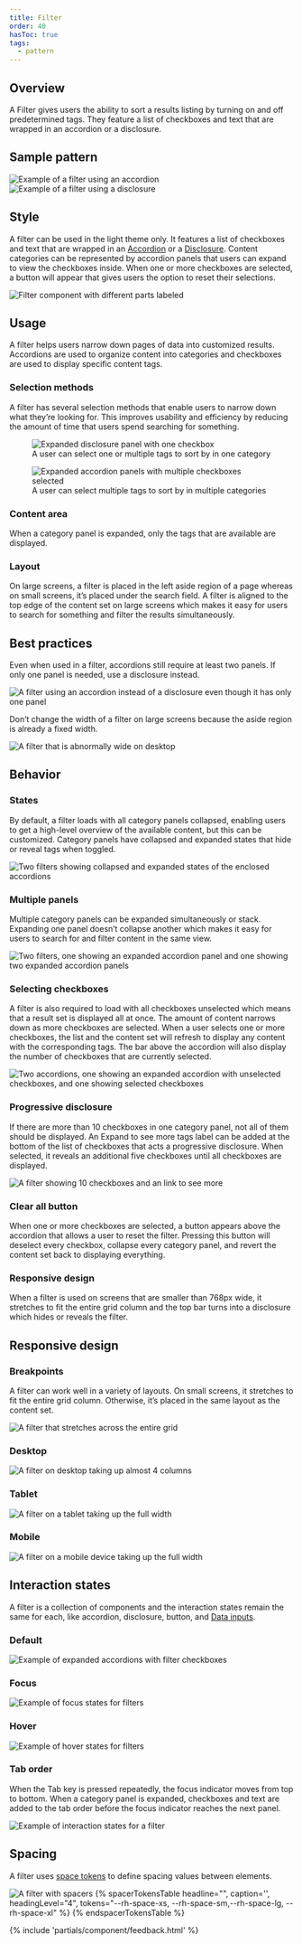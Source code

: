 ```yaml
---
title: Filter
order: 40
hasToc: true
tags:
  - pattern
---
```


<link rel="stylesheet" href="{{ '/assets/packages/@rhds/elements/elements/rh-table/rh-table-lightdom.css' | url }}">
<link rel="stylesheet" href="{{ '/styles/samp.css' | url }}">


## Overview

A Filter gives users the ability to sort a results listing by turning on and off predetermined tags. They feature a list of checkboxes and text that are wrapped in an accordion or a disclosure.

## Sample pattern

<div class="grid">
  <uxdot-example width-adjustment="300px">
    <img src="{{ './filter-sample-1.svg' | url }}" alt="Example of a filter using an accordion">
  </uxdot-example>

  <uxdot-example width-adjustment="300px">
    <img src="{{ './filter-sample-2.svg' | url }}" alt="Example of a filter using a disclosure">
  </uxdot-example>

</div>

## Style
    
A filter can be used in the light theme only. It features a list of checkboxes and text that are wrapped in an [Accordion](../accordion) or a [Disclosure](../disclosure). Content categories can be represented by accordion panels that users can expand to view the checkboxes inside. When one or more checkboxes are selected, a button will appear that gives users the option to reset their selections.

<uxdot-example width-adjustment="600px">
  <img src="{{ './filter-style-1.svg' | url }}" alt="Filter component with different parts labeled">
</uxdot-example>


## Usage

A filter helps users narrow down pages of data into customized results. Accordions are used to organize content into categories and checkboxes are used to display specific content tags.


### Selection methods
  
A filter has several selection methods that enable users to narrow down what they’re looking for. This improves usability and efficiency by reducing the amount of time that users spend searching for something.

<div class="grid sm-two-columns">
  <figure>
    <uxdot-example width-adjustment="300px">
      <img src="{{ './filter-usage-1.svg' | url }}" alt="Expanded disclosure panel with one checkbox">
    </uxdot-example>
    <figcaption>A user can select one or multiple tags to sort by in one category</figcaption>
  </figure>
  <figure>
    <uxdot-example width-adjustment="300px">
      <img src="{{ './filter-usage-2.svg' | url }}" alt="Expanded accordion panels with multiple checkboxes selected">
    </uxdot-example>
    <figcaption>A user can select multiple tags to sort by in multiple categories</figcaption>
  </figure>
</div>


### Content area
  
When a category panel is expanded, only the tags that are available are displayed.


### Layout
  
On large screens, a filter is placed in the left aside region of a page whereas on small screens, it’s placed under the search field. A filter is aligned to the top edge of the content set on large screens which makes it easy for users to search for something and filter the results simultaneously.


## Best practices
  
Even when used in a filter, accordions still require at least two panels. If only one panel is needed, use a disclosure instead.

<uxdot-example width-adjustment="300px">
  <img src="{{ './filter-best-practices-1.svg' | url }}" alt="A filter using an accordion instead of a disclosure even though it has only one panel">
</uxdot-example>
  
Don’t change the width of a filter on large screens because the aside region is already a fixed width.

<uxdot-example width-adjustment="555px" danger>
  <img src="{{ './filter-best-practices-2.svg' | url }}" alt="A filter that is abnormally wide on desktop">
</uxdot-example>


## Behavior

### States
  
By default, a filter loads with all category panels collapsed, enabling users to get a high-level overview of the available content, but this can be customized. Category panels have collapsed and expanded states that hide or reveal tags when toggled.

<uxdot-example width-adjustment="664px" variant="full" alignment="left" no-border>
  <img src="{{ './filter-behavior-1.svg' | url }}" alt="Two filters showing collapsed and expanded states of the enclosed accordions">
</uxdot-example>


### Multiple panels
  
Multiple category panels can be expanded simultaneously or stack. Expanding one panel doesn’t collapse another which makes it easy for users to search for and filter content in the same view.

<uxdot-example width-adjustment="664px" variant="full" alignment="left" no-border>
  <img src="{{ './filter-behavior-2.svg' | url }}" alt="Two filters, one showing an expanded accordion panel and one showing two expanded accordion panels">
</uxdot-example>


### Selecting checkboxes
  
A filter is also required to load with all checkboxes unselected which means that a result set is displayed all at once. The amount of content narrows down as more checkboxes are selected. When a user selects one or more checkboxes, the list and the content set will refresh to display any content with the corresponding tags. The bar above the accordion will also display the number of checkboxes that are currently selected.

<uxdot-example width-adjustment="664px" variant="full" alignment="left" no-border>
  <img src="{{ './filter-behavior-3.svg' | url }}" alt="Two accordions, one showing an expanded accordion with unselected checkboxes, and one showing selected checkboxes">
</uxdot-example>


### Progressive disclosure
  
If there are more than 10 checkboxes in one category panel, not all of them should be displayed. An Expand to see more tags label can be added at the bottom of the list of checkboxes that acts a progressive disclosure. When selected, it reveals an additional five checkboxes until all checkboxes are displayed.

<uxdot-example width-adjustment="300px" variant="full" alignment="left" no-border>
  <img src="{{ './filter-behavior-4.svg' | url }}" alt="A filter showing 10 checkboxes and an link to see more">
</uxdot-example>


### Clear all button
  
When one or more checkboxes are selected, a button appears above the accordion that allows a user to reset the filter. Pressing this button will deselect every checkbox, collapse every category panel, and revert the content set back to displaying everything.

### Responsive design
  
When a filter is used on screens that are smaller than 768px wide, it stretches to fit the entire grid column and the top bar turns into a disclosure which hides or reveals the filter.

## Responsive design

### Breakpoints
  
A filter can work well in a variety of layouts. On small screens, it stretches to fit the entire grid column. Otherwise, it’s placed in the same layout as the content set.

<uxdot-example width-adjustment="708px" variant="full" alignment="left" no-border>
  <img src="{{ './filter-responsive-1.svg' | url }}" alt="A filter that stretches across the entire grid">
</uxdot-example>


### Desktop

<uxdot-example width-adjustment="1000px" variant="full" alignment="left" no-border>
  <img src="{{ './filter-responsive-2.svg' | url }}" alt="A filter on desktop taking up almost 4 columns">
</uxdot-example>

### Tablet

<uxdot-example width-adjustment="768px" variant="full" alignment="left" no-border>
  <img src="{{ './filter-responsive-3.svg' | url }}" alt="A filter on a tablet taking up the full width">
</uxdot-example>

### Mobile

<uxdot-example width-adjustment="360px" variant="full" alignment="left" no-border>
  <img src="{{ './filter-responsive-4.svg' | url }}" alt="A filter on a mobile device taking up the full width">
</uxdot-example>


## Interaction states

A filter is a collection of components and the interaction states remain the same for each, like accordion, disclosure, button, and [Data inputs](../form).

### Default

<uxdot-example width-adjustment="664px" variant="full" alignment="left" no-border>
  <img src="{{ './filter-interaction-1.svg' | url }}" alt="Example of expanded accordions with filter checkboxes">
</uxdot-example>


### Focus

<uxdot-example width-adjustment="664px" variant="full" alignment="left" no-border>
  <img src="{{ './filter-interaction-2.svg' | url }}" alt="Example of focus states for filters">
</uxdot-example>


### Hover

<uxdot-example width-adjustment="664px" variant="full" alignment="left" no-border>
  <img src="{{ './filter-interaction-3.svg' | url }}" alt="Example of hover states for filters">
</uxdot-example>


### Tab order
  
When the Tab key is pressed repeatedly, the focus indicator moves from top to bottom. When a category panel is expanded, checkboxes and text are added to the tab order before the focus indicator reaches the next panel.

<uxdot-example width-adjustment="664px" variant="full" alignment="left" no-border>
  <img src="{{ './filter-interaction-4.svg' | url }}" alt="Example of interaction states for a filter">
</uxdot-example>


## Spacing

A filter uses [space tokens](/tokens/space/) to define spacing 
values between elements.


<uxdot-example width-adjustment="664px">
  <img src="{{ './filter-spacing-1.svg' | url }}" alt="A filter with spacers">
</uxdot-example>

<rh-table>
{% spacerTokensTable 
  headline="",
  caption='',
  headingLevel="4",
  tokens="--rh-space-xs, --rh-space-sm,--rh-space-lg, --rh-space-xl" %}
{% endspacerTokensTable %}
</rh-table>


{% include 'partials/component/feedback.html' %}